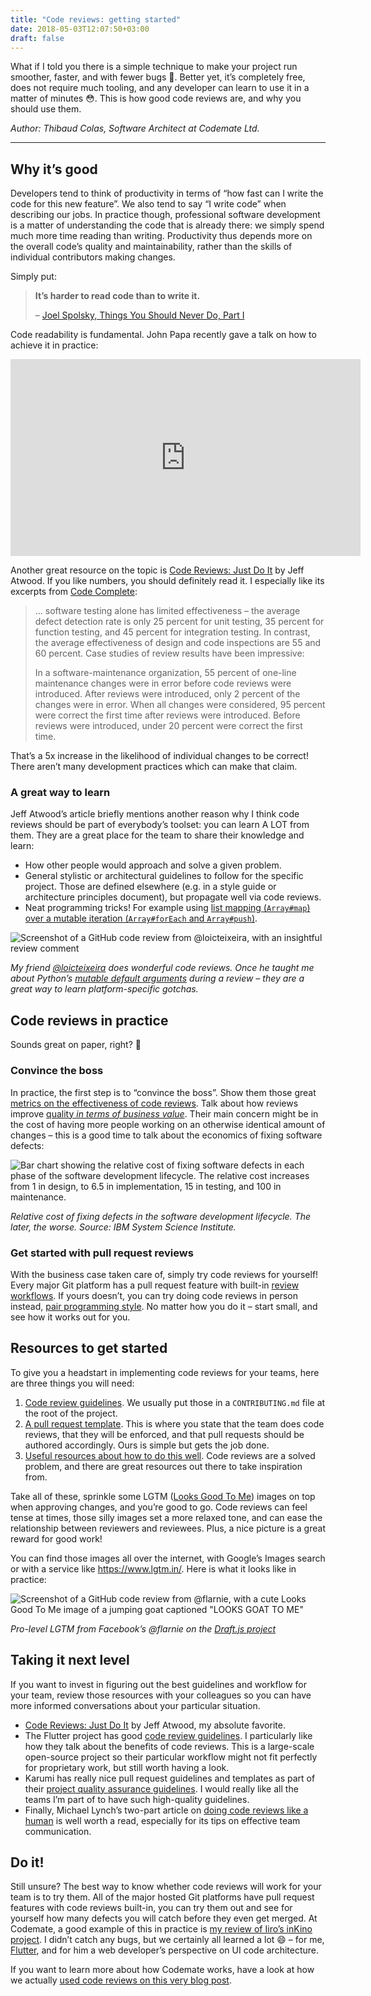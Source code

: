 ```yaml
---
title: "Code reviews: getting started"
date: 2018-05-03T12:07:50+03:00
draft: false
---
```


What if I told you there is a simple technique to make your project run smoother, faster, and with fewer bugs 🤔. Better yet, it’s completely free, does not require much tooling, and any developer can learn to use it in a matter of minutes 😳. This is how good code reviews are, and why you should use them.

_Author: Thibaud Colas, Software Architect at Codemate Ltd._

---

## Why it’s good

Developers tend to think of productivity in terms of “how fast can I write the code for this new feature”. We also tend to say “I write code” when describing our jobs. In practice though, professional software development is a matter of understanding the code that is already there: we simply spend much more time reading than writing. Productivity thus depends more on the overall code’s quality and maintainability, rather than the skills of individual contributors making changes.

Simply put:

> **It’s harder to read code than to write it.**
>
> – [Joel Spolsky, Things You Should Never Do, Part I](https://www.joelonsoftware.com/2000/04/06/things-you-should-never-do-part-i/)

Code readability is fundamental. John Papa recently gave a talk on how to achieve it in practice:

<iframe width="560" height="315" src="https://www.youtube-nocookie.com/embed/56mETnrByBM" frameborder="0" allow="autoplay; encrypted-media" allowfullscreen></iframe>

Another great resource on the topic is [Code Reviews: Just Do It](https://blog.codinghorror.com/code-reviews-just-do-it/) by Jeff Atwood. If you like numbers, you should definitely read it. I especially like its excerpts from [Code Complete](https://www.amazon.com/exec/obidos/ASIN/0735619670):

> … software testing alone has limited effectiveness – the average defect detection rate is only 25 percent for unit testing, 35 percent for function testing, and 45 percent for integration testing. In contrast, the average effectiveness of design and code inspections are 55 and 60 percent. Case studies of review results have been impressive:
>
> In a software-maintenance organization, 55 percent of one-line maintenance changes were in error before code reviews were introduced. After reviews were introduced, only 2 percent of the changes were in error. When all changes were considered, 95 percent were correct the first time after reviews were introduced. Before reviews were introduced, under 20 percent were correct the first time.

That’s a 5x increase in the likelihood of individual changes to be correct! There aren’t many development practices which can make that claim.

### A great way to learn

Jeff Atwood’s article briefly mentions another reason why I think code reviews should be part of everybody’s toolset: you can learn A LOT from them. They are a great place for the team to share their knowledge and learn:

* How other people would approach and solve a given problem.
* General stylistic or architectural guidelines to follow for the specific project. Those are defined elsewhere (e.g. in a style guide or architecture principles document), but propagate well via code reviews.
* Neat programming tricks! For example using [list mapping (`Array#map`) over a mutable iteration (`Array#forEach` and `Array#push`)](https://github.com/roughike/inKino/issues/52).

![Screenshot of a GitHub code review from @loicteixeira, with an insightful review comment](./images/loicteixeira-code-review.png)

_My friend [@loicteixeira](https://twitter.com/loicteixeira) does wonderful code reviews. Once he taught me about Python’s [mutable default arguments](https://stackoverflow.com/questions/1132941/least-astonishment-and-the-mutable-default-argument) during a review – they are a great way to learn platform-specific gotchas._

## Code reviews in practice

Sounds great on paper, right? 🌈

### Convince the boss

In practice, the first step is to “convince the boss”. Show them those great [metrics on the effectiveness of code reviews](https://blog.codinghorror.com/code-reviews-just-do-it/). Talk about how reviews improve [quality _in terms of business value_](https://www.codemate.com/quality-in-terms-of-business-value). Their main concern might be in the cost of having more people working on an otherwise identical amount of changes – this is a good time to talk about the economics of fixing software defects:

![Bar chart showing the relative cost of fixing software defects in each phase of the software development lifecycle. The relative cost increases from 1 in design, to 6.5 in implementation, 15 in testing, and 100 in maintenance.](./images/relative-cost-of-fixing-defects-sdlc.png)

_Relative cost of fixing defects in the software development lifecycle. The later, the worse. Source: IBM System Science Institute._

### Get started with pull request reviews

With the business case taken care of, simply try code reviews for yourself! Every major Git platform has a pull request feature with built-in [review workflows](https://help.github.com/articles/requesting-a-pull-request-review/). If yours doesn’t, you can try doing code reviews in person instead, [pair programming style](https://en.wikipedia.org/wiki/Extreme_programming). No matter how you do it – start small, and see how it works out for you.

## Resources to get started

To give you a headstart in implementing code reviews for your teams, here are three things you will need:

1.  [Code review guidelines](https://github.com/thibaudcolas/cookbook/blob/master/CONTRIBUTING.md). We usually put those in a `CONTRIBUTING.md` file at the root of the project.
2.  [A pull request template](https://github.com/thibaudcolas/cookbook/blob/master/.github/PULL_REQUEST_TEMPLATE.md). This is where you state that the team does code reviews, that they will be enforced, and that pull requests should be authored accordingly. Ours is simple but gets the job done.
3.  [Useful resources about how to do this well](https://github.com/thibaudcolas/cookbook/blob/master/CONTRIBUTING.md). Code reviews are a solved problem, and there are great resources out there to take inspiration from.

Take all of these, sprinkle some LGTM ([Looks Good To Me](http://knowyourmeme.com/memes/lgtm)) images on top when approving changes, and you’re good to go. Code reviews can feel tense at times, those silly images set a more relaxed tone, and can ease the relationship between reviewers and reviewees. Plus, a nice picture is a great reward for good work!

You can find those images all over the internet, with Google’s Images search or with a service like https://www.lgtm.in/. Here is what it looks like in practice:

![Screenshot of a GitHub code review from @flarnie, with a cute Looks Good To Me image of a jumping goat captioned "LOOKS GOAT TO ME"](./images/flarnie-lgtm.png)

_Pro-level LGTM from Facebook’s @flarnie on the [Draft.js project](https://github.com/facebook/draft-js/pull/1652)_

## Taking it next level

If you want to invest in figuring out the best guidelines and workflow for your team, review those resources with your colleagues so you can have more informed conversations about your particular situation.

* [Code Reviews: Just Do It](https://blog.codinghorror.com/code-reviews-just-do-it/) by Jeff Atwood, my absolute favorite.
* The Flutter project has good [code review guidelines](https://flutter.io/design-principles/). I particularly like how they talk about the benefits of code reviews. This is a large-scale open-source project so their particular workflow might not fit perfectly for proprietary work, but still worth having a look.
* Karumi has really nice pull request guidelines and templates as part of their [project quality assurance guidelines](https://github.com/Karumi/project-quality-assurance). I would really like all the teams I’m part of to have such high-quality guidelines.
* Finally, Michael Lynch’s two-part article on [doing code reviews like a human](https://mtlynch.io/human-code-reviews-1/) is well worth a read, especially for its tips on effective team communication.

## Do it!

Still unsure? The best way to know whether code reviews will work for your team is to try them. All of the major hosted Git platforms have pull request features with code reviews built-in, you can try them out and see for yourself how many defects you will catch before they even get merged. At Codemate, a good example of this in practice is [my review of Iiro’s inKino project](https://github.com/roughike/inKino/issues/52). I didn’t catch any bugs, but we certainly all learned a lot 😄 – for me, [Flutter](https://www.codemate.com/considering-flutter/), and for him a web developer’s perspective on UI code architecture.

If you want to learn more about how Codemate works, have a look at how we actually [used code reviews on this very blog post](https://github.com/CodemateLtd/codemate-blog/pull/21).
